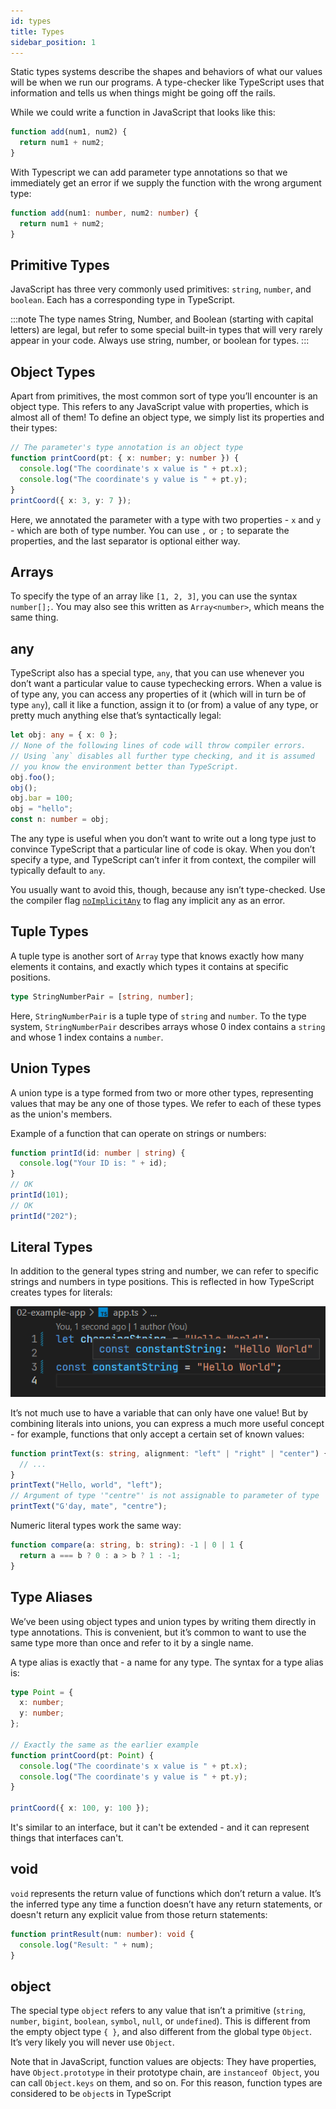 ```yaml
---
id: types
title: Types
sidebar_position: 1
---
```


Static types systems describe the shapes and behaviors of what our values will be when we run our programs. A type-checker like TypeScript uses that information and tells us when things might be going off the rails.

While we could write a function in JavaScript that looks like this:

```js title=add.js
function add(num1, num2) {
  return num1 + num2;
}
```

With Typescript we can add parameter type annotations so that we immediately get an error if we supply the function with the wrong argument type:

```ts title=add.ts
function add(num1: number, num2: number) {
  return num1 + num2;
}
```

## Primitive Types

JavaScript has three very commonly used primitives: `string`, `number`, and `boolean`. Each has a corresponding type in TypeScript.

:::note
The type names String, Number, and Boolean (starting with capital letters) are legal, but refer to some special built-in types that will very rarely appear in your code. Always use string, number, or boolean for types.
:::

## Object Types

Apart from primitives, the most common sort of type you’ll encounter is an object type. This refers to any JavaScript value with properties, which is almost all of them! To define an object type, we simply list its properties and their types:

```ts {2}
// The parameter's type annotation is an object type
function printCoord(pt: { x: number; y: number }) {
  console.log("The coordinate's x value is " + pt.x);
  console.log("The coordinate's y value is " + pt.y);
}
printCoord({ x: 3, y: 7 });
```

Here, we annotated the parameter with a type with two properties - `x` and `y` - which are both of type number. You can use `,` or `;` to separate the properties, and the last separator is optional either way.

## Arrays

To specify the type of an array like `[1, 2, 3]`, you can use the syntax `number[];`. You may also see this written as `Array<number>`, which means the same thing.

## any

TypeScript also has a special type, `any`, that you can use whenever you don’t want a particular value to cause typechecking errors. When a value is of type any, you can access any properties of it (which will in turn be of type `any`), call it like a function, assign it to (or from) a value of any type, or pretty much anything else that’s syntactically legal:

```ts
let obj: any = { x: 0 };
// None of the following lines of code will throw compiler errors.
// Using `any` disables all further type checking, and it is assumed
// you know the environment better than TypeScript.
obj.foo();
obj();
obj.bar = 100;
obj = "hello";
const n: number = obj;
```

The any type is useful when you don’t want to write out a long type just to convince TypeScript that a particular line of code is okay. When you don’t specify a type, and TypeScript can’t infer it from context, the compiler will typically default to `any`.

You usually want to avoid this, though, because any isn’t type-checked. Use the compiler flag [`noImplicitAny`](https://www.typescriptlang.org/tsconfig#noImplicitAny) to flag any implicit any as an error.

## Tuple Types

A tuple type is another sort of `Array` type that knows exactly how many elements it contains, and exactly which types it contains at specific positions.

```ts
type StringNumberPair = [string, number];
```

Here, `StringNumberPair` is a tuple type of `string` and `number`. To the type system, `StringNumberPair` describes arrays whose 0 index contains a `string` and whose 1 index contains a `number`.

## Union Types

A union type is a type formed from two or more other types, representing values that may be any one of those types. We refer to each of these types as the union's members.

Example of a function that can operate on strings or numbers:

```ts
function printId(id: number | string) {
  console.log("Your ID is: " + id);
}
// OK
printId(101);
// OK
printId("202");
```

## Literal Types

In addition to the general types string and number, we can refer to specific strings and numbers in type positions. This is reflected in how TypeScript creates types for literals:

![type-literals-02](/img/docs/Web/typescript/type-literals-02.png)

It’s not much use to have a variable that can only have one value! But by combining literals into unions, you can express a much more useful concept - for example, functions that only accept a certain set of known values:

```ts
function printText(s: string, alignment: "left" | "right" | "center") {
  // ...
}
printText("Hello, world", "left");
// Argument of type '"centre"' is not assignable to parameter of type '"left" | "right" | "center"'
printText("G'day, mate", "centre");
```

Numeric literal types work the same way:

```ts
function compare(a: string, b: string): -1 | 0 | 1 {
  return a === b ? 0 : a > b ? 1 : -1;
}
```

## Type Aliases

We’ve been using object types and union types by writing them directly in type annotations. This is convenient, but it’s common to want to use the same type more than once and refer to it by a single name.

A type alias is exactly that - a name for any type. The syntax for a type alias is:

```ts {1-4}
type Point = {
  x: number;
  y: number;
};

// Exactly the same as the earlier example
function printCoord(pt: Point) {
  console.log("The coordinate's x value is " + pt.x);
  console.log("The coordinate's y value is " + pt.y);
}

printCoord({ x: 100, y: 100 });
```

It's similar to an interface, but it can't be extended - and it can represent things that interfaces can't.

## void

`void` represents the return value of functions which don’t return a value. It’s the inferred type any time a function doesn’t have any return statements, or doesn't return any explicit value from those return statements:

```ts
function printResult(num: number): void {
  console.log("Result: " + num);
}
```

## object

The special type `object` refers to any value that isn’t a primitive (`string`, `number`, `bigint`, `boolean`, `symbol`, `null`, or `undefined`). This is different from the empty object type `{ }`, and also different from the global type `Object`. It’s very likely you will never use `Object`.

Note that in JavaScript, function values are objects: They have properties, have `Object.prototype` in their prototype chain, are `instanceof Object`, you can call `Object.keys` on them, and so on. For this reason, function types are considered to be `object`s in TypeScript

